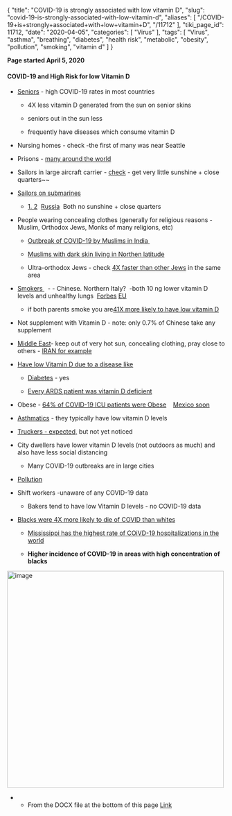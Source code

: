 {
    "title": "COVID-19 is strongly associated with low vitamin D",
    "slug": "covid-19-is-strongly-associated-with-low-vitamin-d",
    "aliases": [
        "/COVID-19+is+strongly+associated+with+low+vitamin+D",
        "/11712"
    ],
    "tiki_page_id": 11712,
    "date": "2020-04-05",
    "categories": [
        "Virus"
    ],
    "tags": [
        "Virus",
        "asthma",
        "breathing",
        "diabetes",
        "health risk",
        "metabolic",
        "obesity",
        "pollution",
        "smoking",
        "vitamin d"
    ]
}


**Page started April 5, 2020** 

#### COVID-19 and High Risk for low Vitamin D

* [Seniors](/posts/overview-seniors-and-vitamin-d) - high COVID-19 rates in most countries

   * 4X less vitamin D generated from the sun on senior skins

   * seniors out in the sun less

   * frequently have diseases which consume vitamin D

* Nursing homes - check -the first of many was near Seattle

* Prisons - [many around the world](https://en.wikipedia.org/wiki/Impact_of_the_2019–20_coronavirus_pandemic_on_prisons)

* Sailors in large aircraft carrier - [check](https://www.businessinsider.com/probably-will-be-hundreds-of-coronavirus-cases-on-aircraft-carrier-2020-4) - get very little sunshine + close quarters~~

* [Sailors on submarines](https://www.news4jax.com/news/georgia/2020/04/03/naval-submarine-base-kings-bay-confirms-positive-test-for-covid-19/)  

   * [1. 2](https://www.forbes.com/sites/hisutton/2020/03/30/another-submarine-quarantined-nowhere-is-out-of-reach-of-coronavirus/#72a9e93e4adf)  [Russia](https://futurism.com/the-byte/russia-quarantines-nuclear-sub-crew-coronavirus)  Both no sunshine + close quarters

* People wearing concealing clothes (generally for religious reasons - Muslim, Orthodox Jews, Monks of many religions, etc)

   * [Outbreak of COVID-19 by Muslims in India ](https://www.buzzfeednews.com/article/nishitajha/coronavirus-india-muslims-tablighi-jamaat)

   * [Muslims with dark skin living in Northen latitude](https://www.independent.co.uk/voices/coronavirus-muslim-mosque-closure-prayer-nhs-a9411936.html)

   * Ultra-orthodox Jews - check [4X faster than other Jews](https://www.nytimes.com/2020/03/30/world/middleeast/coronavirus-israel-cases-orthodox.html) in the same area

* [Smokers ](https://www.ky3.com/content/news/Doctors-say-smokers-are-at-higher-risk-for-contracting-coronavirus<strike>569386771.html)  - - Chinese. Northern Italy?  -both 10 ng lower vitamin D levels and unhealthy lungs  [Forbes](https://www.forbes.com/sites/victoriaforster/2020/03/23/smokers-at-higher-risk-of-severe</strike>covid-19-during-coronavirus-outbreak/#1d6f19a37638) [EU](https://www.reuters.com/article/us-health-coronavirus-smoking/smokers-likely-to-be-more-at-risk-from-coronavirus-eu-agency-idUSKBN21C2TS)

   * if both parents smoke you are[41X more likely to have low vitamin D](/tags/41x-more-likely-to-have-low-vitamin-d.html)

* Not supplement with Vitamin D - note: only 0.7% of Chinese take any supplement

* [Middle East](/posts/overview-middle-east-and-vitamin-d)- keep out of very hot sun, concealing clothing, pray close to others - [IRAN for example](https://en.wikipedia.org/wiki/2020_coronavirus_outbreak_in_Iran)

* [Have low Vitamin D due to a disease like](/posts/overview-deficiency-of-vitamin-d)

   * [Diabetes](/posts/overview-diabetes-and-vitamin-d) - yes

   * [Every ARDS patient was vitamin D deficient](/tags/every-ards-patient-was-vitamin-d-deficient.html)

* Obese - [64% of COVID-19 ICU patients were Obese](https://www.ibtimes.com/covid-19-warning-being-overweight-or-obese-ups-your-risk-dying-coronavirus-2945433)    [Mexico soon](https://www.nbcnews.com/news/latino/mexico-braces-coronavirus-amid-their-own-obesity-diabetes-epidemic-n1170361)

* [Asthmatics](https://www.cdc.gov/coronavirus/2019-ncov/need-extra-precautions/asthma.html) - they typically have low vitamin D levels 

* [Truckers - expected,](/tags/truckers-expected.html) but not yet noticed

* City dwellers have lower vitamin D levels (not outdoors as much) and also have less social distancing

   * Many COVID-19 outbreaks are in large cities

* [Pollution](/posts/air-pollution-reduces-vitamin-d-production-many-studies)

* Shift workers -unaware of any COVID-19 data

   * Bakers tend to have low Vitamin D levels - no COVID-19 data

* [Blacks were 4X more likely to die of COVID than whites](https://www.propublica.org/article/early-data-shows-african-americans-have-contracted-and-died-of-coronavirus-at-an-alarming-rate)

   * [Mississippi has the highest rate of COiVD-19 hospitalizations in the world](https://www.newsweek.com/mississippi-now-has-highest-rate-coronavirus-hospitalizations-united-states-1495753)

   *  **Higher incidence of COVID-19 in areas with high concentration of blacks** 

<img src="https://d378j1rmrlek7x.cloudfront.net/attachments/jpeg/michigan-blacks.jpg" alt="image" width="500">

* * From the DOCX file at the bottom of this page  [Link](https://www.bridgemi.com/michigan-government/michigan-gov-whitmer-asks-legislature-extend-emergency-powers-70-days)